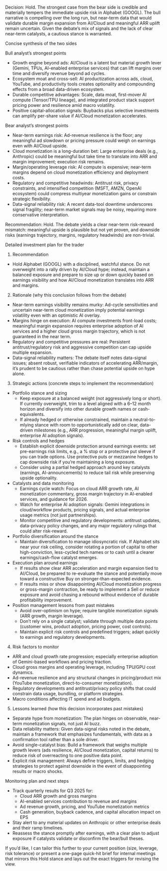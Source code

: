 Decision: Hold. The strongest case from the bear side is credible and materially tempers the immediate upside risk in Alphabet (GOOGL). The bull narrative is compelling over the long run, but near-term data that would validate durable margin expansion from AI/Cloud and meaningful ARR uplift remain uncertain. Given the debate’s mix of signals and the lack of clear near-term catalysts, a cautious stance is warranted.

Concise synthesis of the two sides

Bull analyst’s strongest points
- Growth engine beyond ads: AI/Cloud is a latent but material growth lever (Gemini, TPUs, AI-enabled enterprise services) that can lift margins over time and diversify revenue beyond ad cycles.
- Ecosystem moat and cross-sell: AI productization across ads, cloud, YouTube, and productivity tools creates optionality and compounding effects from a broad data-driven ecosystem.
- Durable competitive advantages: Scale, data moat, first-mover AI compute (Tensor/TPU lineage), and integrated product stack support pricing power and resilience amid macro volatility.
- Positive capital-allocation signals: Buybacks plus selective investments can amplify per-share value if AI/Cloud monetization accelerates.

Bear analyst’s strongest points
- Near-term earnings risk: Ad-revenue resilience is the floor; any meaningful ad slowdown or pricing pressure could weigh on earnings even with AI/Cloud upside.
- Cloud monetization is a long-duration bet: Large enterprise deals (e.g., Anthropic) could be meaningful but take time to translate into ARR and margin improvement; execution risk remains.
- Margin/operating leverage risk: AI compute is expensive; near-term margins depend on cloud monetization efficiency and deployment costs.
- Regulatory and competitive headwinds: Antitrust risk, privacy constraints, and intensified competition (MSFT, AMZN, OpenAI ecosystem) could compress multiyear monetization gains or constrain strategic flexibility.
- Data-signal reliability risk: A recent data-tool downtime underscores signal fragility; near-term market signals may be noisy, requiring more conservative interpretation.

Recommendation: Hold. The debate yields a clear near-term risk-reward mismatch: meaningful upside is plausible but not yet proven, and downside risks (earnings trajectory, margins, regulatory headwinds) are non-trivial.

Detailed investment plan for the trader

1) Recommendation
- Hold Alphabet (GOOGL) with a disciplined, watchful stance. Do not overweight into a rally driven by AI/Cloud hype; instead, maintain a balanced exposure and prepare to size up or down quickly based on earnings visibility and how AI/Cloud monetization translates into ARR and margins.

2) Rationale (why this conclusion follows from the debate)
- Near-term earnings visibility remains murky: Ad-cycle sensitivities and uncertain near-term cloud monetization imply potential earnings volatility even with an optimistic AI overlay.
- Margins hinge on execution: AI compute investments front-load costs; meaningful margin expansion requires enterprise adoption of AI services and a higher cloud gross margin trajectory, which is not guaranteed in the near term.
- Regulatory and competitive pressures are real: Persistent antitrust/regulatory risk and aggressive competition can cap upside multiple expansion.
- Data-signal reliability matters: The debate itself notes data-signal issues; absent robust, verifiable indicators of accelerating ARR/margin, it’s prudent to be cautious rather than chase potential upside on hype alone.

3) Strategic actions (concrete steps to implement the recommendation)
- Portfolio stance and sizing
  - Keep exposure at a balanced weight (not aggressively long or short). If currently overweight, trim to a level aligned with a 6–12 month horizon and diversify into other durable growth names or cash-equivalents.
  - If already hedged or otherwise constrained, maintain a neutral-to-mlying stance with room to opportunistically add on clear, data-driven milestones (e.g., ARR progression, meaningful margin uplift, enterprise AI adoption signals).
- Risk controls and hedges
  - Establish explicit downside protection around earnings events: set pre-earnings risk limits, e.g., a % stop or a protective put sleeve if you can trade options. Use protective puts or mezzanine hedges to cap downside risk if you’re maintaining a long exposure.
  - Consider using a partial hedged approach around key catalysts (earnings, AI-announcements) to reduce tail risk while preserving upside optionality.
- Catalysts and data monitoring
  - Earnings cycle watch: Focus on cloud ARR growth rate, AI monetization commentary, gross margin trajectory in AI-enabled services, and guidance for 2026.
  - Watch for enterprise AI adoption signals: Gemini integrations in cloud/workflow products, pricing signals, and actual enterprise usage metrics (not just partnerships).
  - Monitor competitive and regulatory developments: antitrust updates, data-privacy policy changes, and any major regulatory rulings that could alter risk-reward.
- Portfolio diversification around the stance
  - Maintain diversification to manage idiosyncratic risk. If Alphabet sits near your risk ceiling, consider rotating a portion of capital to other high-conviction, less-cycled tech names or to cash until a clearer earnings/cash-flow catalyst emerges.
- Execution plan around earnings
  - If results show clear ARR acceleration and margin expansion tied to AI/Cloud, be prepared to re-evaluate the stance and potentially move toward a constructive Buy on stronger-than-expected evidence.
  - If results miss or show disappointing AI/Cloud monetization progress or gross-margin contraction, be ready to implement a Sell or reduce exposure and avoid chasing a rebound without evidence of durable profitability improvement.
- Position management lessons from past mistakes
  - Avoid over-optimism on hype; require tangible monetization signals (ARR growth, margin leverage).
  - Don’t rely on a single catalyst; validate through multiple data points (customer wins, product adoption, pricing power, cost controls).
  - Maintain explicit risk controls and predefined triggers; adapt quickly to earnings and regulatory developments.

4) Risk factors to monitor
- ARR and cloud growth rate progression; especially enterprise adoption of Gemini-based workflows and pricing traction.
- Cloud gross margins and operating leverage, including TPU/GPU cost dynamics.
- Ad-revenue resilience and any structural changes in pricing/product mix (YouTube monetization, direct-to-consumer monetization).
- Regulatory developments and antitrust/privacy policy shifts that could constrain data usage, bundling, or platform strategies.
- Macro conditions affecting IT spend and ad budgets.

5) Lessons learned (how this decision incorporates past mistakes)
- Separate hype from monetization: The plan hinges on observable, near-term monetization signals, not just AI buzz.
- Data reliability matters: Given data-signal risks noted in the debate, maintain a framework that emphasizes fundamentals, with data as a confirmation tool rather than a sole driver.
- Avoid single-catalyst bias: Build a framework that weighs multiple growth levers (ads resilience, AI/Cloud monetization, capital returns) to reduce risk of overreacting to one positive data point.
- Explicit risk management: Always define triggers, limits, and hedging strategies to protect against downside in the event of disappointing results or macro shocks.

Monitoring plan and next steps
- Track quarterly results for Q3 2025 for:
  - Cloud ARR growth and gross margins
  - AI-enabled services contribution to revenue and margins
  - Ad revenue growth, pricing, and YouTube monetization metrics
  - Cash generation, buyback cadence, and capital allocation impact on EPS
- Stay alert to any material updates on Anthropic or other enterprise deals and their ramp timelines.
- Reassess the stance promptly after earnings, with a clear plan to adjust exposure if catalysts validate or disconfirm the bear/bull theses.

If you’d like, I can tailor this further to your current position (size, leverage, risk tolerance) or present a one-page quick-hit brief for internal meetings that mirrors this Hold stance and lays out the exact triggers for revising the view.